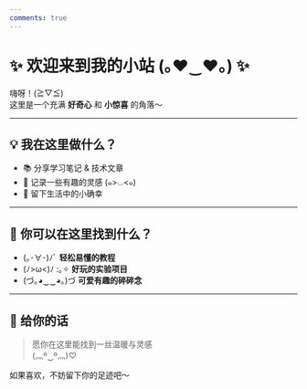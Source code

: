```yaml
---
comments: true
---
```

# ✨ 欢迎来到我的小站 (｡♥‿♥｡) ✨

嗨呀！(≧▽≦)  
这里是一个充满 **好奇心** 和 **小惊喜** 的角落～  

---

## 💡 我在这里做什么？

- 📚 分享学习笔记 & 技术文章  
- 🎨 记录一些有趣的灵感 (๑>◡<๑)  
- 🌱 留下生活中的小确幸  

---

## 🐾 你可以在这里找到什么？

- (｡･∀･)ﾉﾞ **轻松易懂的教程**  
- (ﾉ>ω<)ﾉ :｡✧ **好玩的实验项目**  
- (づ｡◕‿‿◕｡)づ **可爱有趣的碎碎念**  

---

## 💌 给你的话

> 愿你在这里能找到一丝温暖与灵感  
> (灬º‿º灬)♡  

如果喜欢，不妨留下你的足迹吧～  
